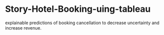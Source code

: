 # Story-Hotel-Booking-uing-tableau
explainable predictions of booking cancellation to decrease uncertainty and increase revenue.
